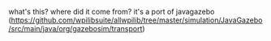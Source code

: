 what's this? where did it come from?
it's a port of javagazebo (https://github.com/wpilibsuite/allwpilib/tree/master/simulation/JavaGazebo/src/main/java/org/gazebosim/transport)
